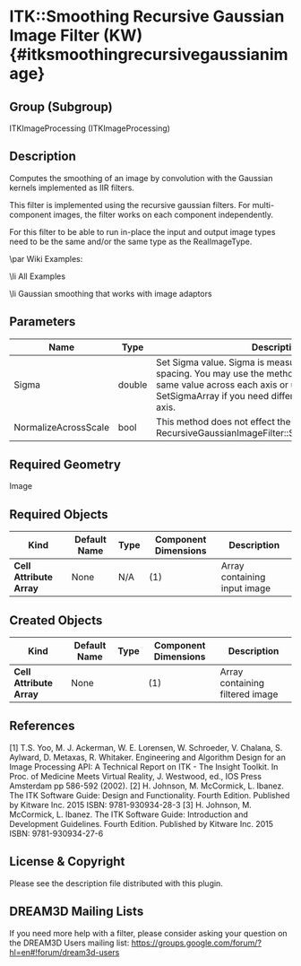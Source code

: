 ITK::Smoothing Recursive Gaussian Image Filter (KW) {#itksmoothingrecursivegaussianimage}
==================================

## Group (Subgroup) ##

ITKImageProcessing (ITKImageProcessing)

## Description ##

Computes the smoothing of an image by convolution with the Gaussian kernels implemented as IIR filters.

This filter is implemented using the recursive gaussian filters. For multi-component images, the filter works on each component independently.

For this filter to be able to run in-place the input and output image types need to be the same and/or the same type as the RealImageType.

\par Wiki Examples:

\li All Examples 

\li Gaussian smoothing that works with image adaptors

## Parameters ##

| Name | Type | Description |
|------|------|-------------|
| Sigma | double| Set Sigma value. Sigma is measured in the units of image spacing. You may use the method SetSigma to set the same value across each axis or use the method SetSigmaArray if you need different values along each axis. |
| NormalizeAcrossScale | bool| This method does not effect the output of this filter.\sa  RecursiveGaussianImageFilter::SetNormalizeAcrossScale |


## Required Geometry ##

Image

## Required Objects ##

| Kind | Default Name | Type | Component Dimensions | Description |
|------|--------------|------|----------------------|-------------|
| **Cell Attribute Array** | None | N/A | (1)  | Array containing input image

## Created Objects ##

| Kind | Default Name | Type | Component Dimensions | Description |
|------|--------------|------|----------------------|-------------|
| **Cell Attribute Array** | None |  | (1)  | Array containing filtered image

## References ##

[1] T.S. Yoo, M. J. Ackerman, W. E. Lorensen, W. Schroeder, V. Chalana, S. Aylward, D. Metaxas, R. Whitaker. Engineering and Algorithm Design for an Image Processing API: A Technical Report on ITK - The Insight Toolkit. In Proc. of Medicine Meets Virtual Reality, J. Westwood, ed., IOS Press Amsterdam pp 586-592 (2002). 
[2] H. Johnson, M. McCormick, L. Ibanez. The ITK Software Guide: Design and Functionality. Fourth Edition. Published by Kitware Inc. 2015 ISBN: 9781-930934-28-3
[3] H. Johnson, M. McCormick, L. Ibanez. The ITK Software Guide: Introduction and Development Guidelines. Fourth Edition. Published by Kitware Inc. 2015 ISBN: 9781-930934-27-6

## License & Copyright ##

Please see the description file distributed with this plugin.

## DREAM3D Mailing Lists ##

If you need more help with a filter, please consider asking your question on the DREAM3D Users mailing list:
https://groups.google.com/forum/?hl=en#!forum/dream3d-users
